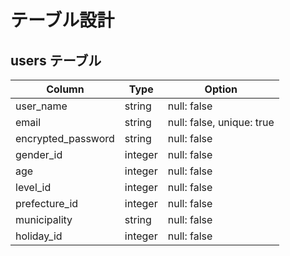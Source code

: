 # テーブル設計

## users テーブル

| Column             | Type    | Option                    |
| --------------     | ------- | ------------------------- |
| user_name          | string  | null: false               |
| email              | string  | null: false, unique: true |
| encrypted_password | string  | null: false               |
| gender_id          | integer | null: false               |
| age                | integer | null: false               |
| level_id           | integer | null: false               |
| prefecture_id      | integer | null: false               |
| municipality       | string  | null: false               |
| holiday_id         | integer | null: false               |
